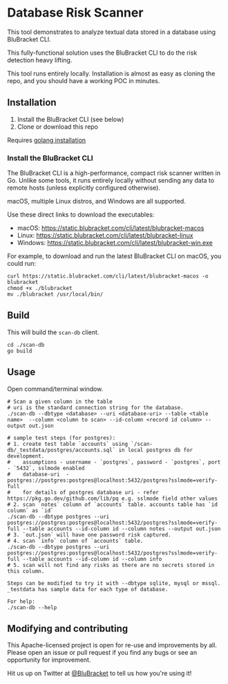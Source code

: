 # Database Risk Scanner

This tool demonstrates to analyze textual data stored in a database using BluBracket CLI. 

This fully-functional solution uses the BluBracket CLI to do the risk detection heavy lifting.

This tool runs entirely locally. Installation is almost as easy as cloning the repo,
and you should have a working POC in minutes.

## Installation

1. Install the BluBracket CLI (see below)
2. Clone or download this repo

Requires [golang installation](https://go.dev/doc/install)

### Install the BluBracket CLI

The BluBracket CLI is a high-performance, compact risk scanner written in Go.
Unlike some tools, it runs entirely locally without sending any data to remote hosts
(unless explicitly configured otherwise).

macOS, multiple Linux distros, and Windows are all supported.

Use these direct links to download the executables:

- macOS: https://static.blubracket.com/cli/latest/blubracket-macos
- Linux: https://static.blubracket.com/cli/latest/blubracket-linux
- Windows: https://static.blubracket.com/cli/latest/blubracket-win.exe

For example, to download and run the latest BluBracket CLI on macOS, you could run:

```
curl https://static.blubracket.com/cli/latest/blubracket-macos -o blubracket
chmod +x ./blubracket
mv ./blubracket /usr/local/bin/
```

## Build

This will build the `scan-db` client.

```
cd ./scan-db
go build
```

## Usage
Open command/terminal window. 


```
# Scan a given column in the table 
# uri is the standard connection string for the database. 
./scan-db --dbtype <database> --uri <database-uri> --table <table name>  --column <column to scan> --id-column <record id column> --output out.json

# sample test steps (for postgres):
# 1. create test table `accounts` using `/scan-db/_testdata/postgres/accounts.sql` in local postgres db for development.
#    assumptions - username - `postgres`, password - `postgres`, port - `5432`, sslmode enabled
#    database-uri  - postgres://postgres:postgres@localhost:5432/postgres?sslmode=verify-full 
#    for details of postgres database uri - refer https://pkg.go.dev/github.com/lib/pq e.g. sslmode field other values
# 2. scan `notes` column of `accounts` table. accounts table has `id column` as `id`
./scan-db --dbtype postgres --uri postgres://postgres:postgres@localhost:5432/postgres?sslmode=verify-full --table accounts --id-column id --column notes --output out.json
# 3. `out.json` will have one password risk captured.
# 4. scan `info` column of `accounts` table. 
./scan-db --dbtype postgres --uri postgres://postgres:postgres@localhost:5432/postgres?sslmode=verify-full --table accounts --id-column id --column info
# 5. scan will not find any risks as there are no secrets stored in this column.

Steps can be modified to try it with --dbtype sqlite, mysql or mssql. _testdata has sample data for each type of database.

For help:
./scan-db --help
```


## Modifying and contributing

This Apache-licensed project is open for re-use and improvements by all.
Please open an issue or pull request if you find any bugs or see an opportunity for improvement.

Hit us up on Twitter at [@BluBracket](https://twitter.com/blubracket) to tell us how you're using it!
